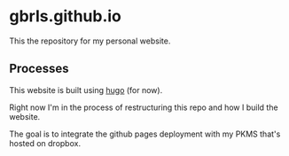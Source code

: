 # gbrls.github.io

This the repository for my personal website.

##  Processes

This website is built using [hugo](https://github.com/gohugoio/hugo) (for now).

Right now I'm in the process of restructuring this repo and how I build the website.

The goal is to integrate the github pages deployment with my PKMS that's hosted on dropbox.
